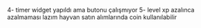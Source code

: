 
4- timer widget yapıldı ama butonu çalışmıyor 
5- level xp azalınca azalmaması lazım hayvan satın alımlarında coin kullanılabilir